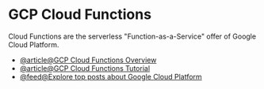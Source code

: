 # GCP Cloud Functions

Cloud Functions are the serverless "Function-as-a-Service" offer of Google Cloud Platform.

- [@article@GCP Cloud Functions Overview](https://cloud.google.com/functions/docs/concepts/overview)
- [@article@GCP Cloud Functions Tutorial](https://antonputra.com/google/google-cloud-functions-tutorial/)
- [@feed@Explore top posts about Google Cloud Platform](https://app.daily.dev/tags/gcp?ref=roadmapsh)
